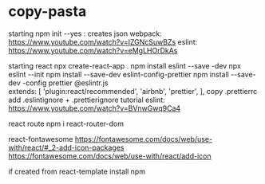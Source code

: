 # copy-pasta
starting
npm init --yes : creates json
webpack: https://www.youtube.com/watch?v=IZGNcSuwBZs
eslint: https://www.youtube.com/watch?v=eMgLHOrDkAs

starting react
npx create-react-app .
npm install eslint --save -dev
npx eslint --init
npm install --save-dev eslint-config-prettier
npm install --save-dev -config prettier
@eslintr.js   
    extends: [
      'plugin:react/recommended',
      'airbnb',
      'prettier',
    ],
copy .prettierrc
add .eslintignore + .prettierignore
tutorial eslint: https://www.youtube.com/watch?v=BVnwGwq9Ca4

react route
npm i react-router-dom

react-fontawesome
https://fontawesome.com/docs/web/use-with/react/#_2-add-icon-packages
https://fontawesome.com/docs/web/use-with/react/add-icon

if created from react-template install npm
